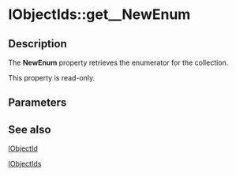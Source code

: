 # IObjectIds::get__NewEnum

## Description

The **NewEnum** property retrieves the enumerator for the collection.

This property is read-only.

## Parameters

## See also

[IObjectId](https://learn.microsoft.com/windows/desktop/api/certenroll/nn-certenroll-iobjectid)

[IObjectIds](https://learn.microsoft.com/windows/desktop/api/certenroll/nn-certenroll-iobjectids)